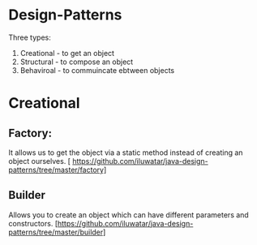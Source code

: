 # Design-Patterns
Three types:
1. Creational - to get an object
2. Structural - to compose an object
3. Behaviroal - to commuincate ebtween objects

# Creational
 ## Factory: 
 It allows us to get the object via a static method instead of creating an object ourselves.
[ https://github.com/iluwatar/java-design-patterns/tree/master/factory]

## Builder
Allows you to create an object which can have different parameters and constructors.
[https://github.com/iluwatar/java-design-patterns/tree/master/builder]
